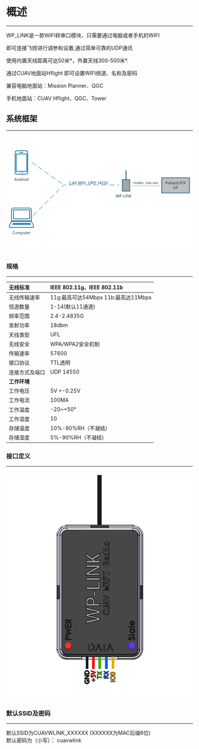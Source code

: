 # 概述

---

WP\_LINK是一款WIFI转串口模块，只需要通过电脑或者手机的WIFI

即可连接飞控进行调参和设置,通过简单可靠的UDP通讯

使用内置天线距离可达50米\*，外置天线300-500米\*.

通过CUAV地面站Hflight 即可设置WIFI频道、名称及密码

兼容电脑地面站：Mission Planner、QGC

手机地面站：CUAV  Hflight、QGC、Tower

## 系统框架

---

![](/assets/wp-link.png)

### 规格

---

| 无线标准 | IEEE 802.11g、IEEE 802.11b |
| :--- | :--- |
| 无线传输速率 | 11g:最高可达54Mbps   11b:最高达11Mbps |
| 信道数量 | 1-14\(默认11通道\) |
| 频率范围 | 2.4-2.4835G |
| 发射功率 | 18dbm |
| 天线类型 | UFL |
| 无线安全 | WPA/WPA2安全机制 |
| 传输速率 | 57600 |
| 接口协议 | TTL透明 |
| 连接方式及端口 | UDP 14550 |
| **工作环境** |  |
| 工作电压 | 5V +-0.25V |
| 工作电流 | 100MA |
| 工作温度 | -20~+50° |
| 工作湿度 | 10 |
| 存储温度 | 10%-90%RH（不凝结） |
| 存储湿度 | 5%-90%RH（不凝结） |

### 接口定义

---

### ![](/assets/data.png)

### 默认SSID及密码

---

默认SSID为CUAVWLINK\_XXXXXX \(XXXXXX为MAC后缀6位\)  
默认密码为（小写）： cuavwlink

